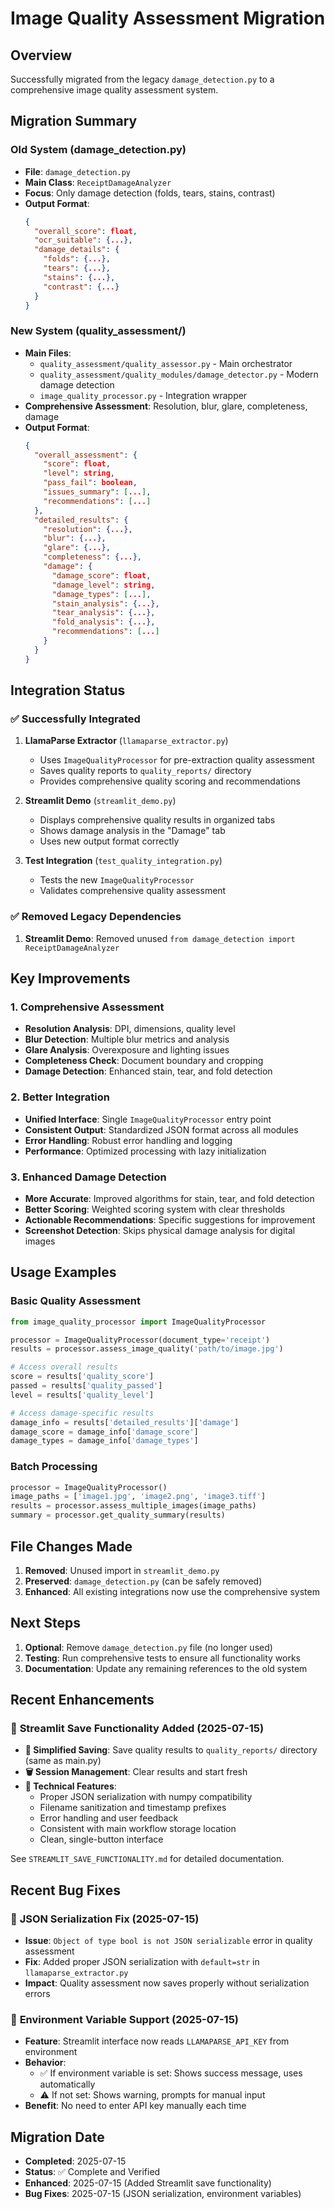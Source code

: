 # Image Quality Assessment Migration

## Overview
Successfully migrated from the legacy `damage_detection.py` to a comprehensive image quality assessment system.

## Migration Summary

### Old System (damage_detection.py)
- **File**: `damage_detection.py`
- **Main Class**: `ReceiptDamageAnalyzer`
- **Focus**: Only damage detection (folds, tears, stains, contrast)
- **Output Format**:
  ```json
  {
    "overall_score": float,
    "ocr_suitable": {...},
    "damage_details": {
      "folds": {...},
      "tears": {...},
      "stains": {...},
      "contrast": {...}
    }
  }
  ```

### New System (quality_assessment/)
- **Main Files**: 
  - `quality_assessment/quality_assessor.py` - Main orchestrator
  - `quality_assessment/quality_modules/damage_detector.py` - Modern damage detection
  - `image_quality_processor.py` - Integration wrapper
- **Comprehensive Assessment**: Resolution, blur, glare, completeness, damage
- **Output Format**:
  ```json
  {
    "overall_assessment": {
      "score": float,
      "level": string,
      "pass_fail": boolean,
      "issues_summary": [...],
      "recommendations": [...]
    },
    "detailed_results": {
      "resolution": {...},
      "blur": {...},
      "glare": {...},
      "completeness": {...},
      "damage": {
        "damage_score": float,
        "damage_level": string,
        "damage_types": [...],
        "stain_analysis": {...},
        "tear_analysis": {...},
        "fold_analysis": {...},
        "recommendations": [...]
      }
    }
  }
  ```

## Integration Status

### ✅ Successfully Integrated
1. **LlamaParse Extractor** (`llamaparse_extractor.py`)
   - Uses `ImageQualityProcessor` for pre-extraction quality assessment
   - Saves quality reports to `quality_reports/` directory
   - Provides comprehensive quality scoring and recommendations

2. **Streamlit Demo** (`streamlit_demo.py`)
   - Displays comprehensive quality results in organized tabs
   - Shows damage analysis in the "Damage" tab
   - Uses new output format correctly

3. **Test Integration** (`test_quality_integration.py`)
   - Tests the new `ImageQualityProcessor`
   - Validates comprehensive quality assessment

### ✅ Removed Legacy Dependencies
1. **Streamlit Demo**: Removed unused `from damage_detection import ReceiptDamageAnalyzer`

## Key Improvements

### 1. Comprehensive Assessment
- **Resolution Analysis**: DPI, dimensions, quality level
- **Blur Detection**: Multiple blur metrics and analysis
- **Glare Analysis**: Overexposure and lighting issues
- **Completeness Check**: Document boundary and cropping
- **Damage Detection**: Enhanced stain, tear, and fold detection

### 2. Better Integration
- **Unified Interface**: Single `ImageQualityProcessor` entry point
- **Consistent Output**: Standardized JSON format across all modules
- **Error Handling**: Robust error handling and logging
- **Performance**: Optimized processing with lazy initialization

### 3. Enhanced Damage Detection
- **More Accurate**: Improved algorithms for stain, tear, and fold detection
- **Better Scoring**: Weighted scoring system with clear thresholds
- **Actionable Recommendations**: Specific suggestions for improvement
- **Screenshot Detection**: Skips physical damage analysis for digital images

## Usage Examples

### Basic Quality Assessment
```python
from image_quality_processor import ImageQualityProcessor

processor = ImageQualityProcessor(document_type='receipt')
results = processor.assess_image_quality('path/to/image.jpg')

# Access overall results
score = results['quality_score']
passed = results['quality_passed']
level = results['quality_level']

# Access damage-specific results
damage_info = results['detailed_results']['damage']
damage_score = damage_info['damage_score']
damage_types = damage_info['damage_types']
```

### Batch Processing
```python
processor = ImageQualityProcessor()
image_paths = ['image1.jpg', 'image2.png', 'image3.tiff']
results = processor.assess_multiple_images(image_paths)
summary = processor.get_quality_summary(results)
```

## File Changes Made

1. **Removed**: Unused import in `streamlit_demo.py`
2. **Preserved**: `damage_detection.py` (can be safely removed)
3. **Enhanced**: All existing integrations now use the comprehensive system

## Next Steps

1. **Optional**: Remove `damage_detection.py` file (no longer used)
2. **Testing**: Run comprehensive tests to ensure all functionality works
3. **Documentation**: Update any remaining references to the old system

## Recent Enhancements

### 💾 **Streamlit Save Functionality Added** (2025-07-15)
- **📁 Simplified Saving**: Save quality results to `quality_reports/` directory (same as main.py)
- **🗑️ Session Management**: Clear results and start fresh
- **🔧 Technical Features**:
  - Proper JSON serialization with numpy compatibility
  - Filename sanitization and timestamp prefixes
  - Error handling and user feedback
  - Consistent with main workflow storage location
  - Clean, single-button interface

See `STREAMLIT_SAVE_FUNCTIONALITY.md` for detailed documentation.

## Recent Bug Fixes

### 🔧 **JSON Serialization Fix** (2025-07-15)
- **Issue**: `Object of type bool is not JSON serializable` error in quality assessment
- **Fix**: Added proper JSON serialization with `default=str` in `llamaparse_extractor.py`
- **Impact**: Quality assessment now saves properly without serialization errors

### 🔑 **Environment Variable Support** (2025-07-15)
- **Feature**: Streamlit interface now reads `LLAMAPARSE_API_KEY` from environment
- **Behavior**:
  - ✅ If environment variable is set: Shows success message, uses automatically
  - ⚠️ If not set: Shows warning, prompts for manual input
- **Benefit**: No need to enter API key manually each time

## Migration Date
- **Completed**: 2025-07-15
- **Status**: ✅ Complete and Verified
- **Enhanced**: 2025-07-15 (Added Streamlit save functionality)
- **Bug Fixes**: 2025-07-15 (JSON serialization, environment variables)
